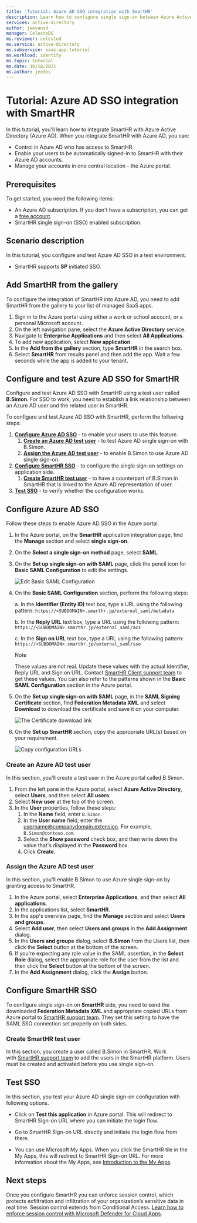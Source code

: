 ```yaml
---
title: 'Tutorial: Azure AD SSO integration with SmartHR'
description: Learn how to configure single sign-on between Azure Active Directory and SmartHR.
services: active-directory
author: jeevansd
manager: CelesteDG
ms.reviewer: celested
ms.service: active-directory
ms.subservice: saas-app-tutorial
ms.workload: identity
ms.topic: tutorial
ms.date: 10/18/2021
ms.author: jeedes
---
```


# Tutorial: Azure AD SSO integration with SmartHR

In this tutorial, you'll learn how to integrate SmartHR with Azure Active Directory (Azure AD). When you integrate SmartHR with Azure AD, you can:

* Control in Azure AD who has access to SmartHR.
* Enable your users to be automatically signed-in to SmartHR with their Azure AD accounts.
* Manage your accounts in one central location - the Azure portal.

## Prerequisites

To get started, you need the following items:

* An Azure AD subscription. If you don't have a subscription, you can get a [free account](https://azure.microsoft.com/free/).
* SmartHR single sign-on (SSO) enabled subscription.

## Scenario description

In this tutorial, you configure and test Azure AD SSO in a test environment.

* SmartHR supports **SP** initiated SSO.

## Add SmartHR from the gallery

To configure the integration of SmartHR into Azure AD, you need to add SmartHR from the gallery to your list of managed SaaS apps.

1. Sign in to the Azure portal using either a work or school account, or a personal Microsoft account.
1. On the left navigation pane, select the **Azure Active Directory** service.
1. Navigate to **Enterprise Applications** and then select **All Applications**.
1. To add new application, select **New application**.
1. In the **Add from the gallery** section, type **SmartHR** in the search box.
1. Select **SmartHR** from results panel and then add the app. Wait a few seconds while the app is added to your tenant.

## Configure and test Azure AD SSO for SmartHR

Configure and test Azure AD SSO with SmartHR using a test user called **B.Simon**. For SSO to work, you need to establish a link relationship between an Azure AD user and the related user in SmartHR.

To configure and test Azure AD SSO with SmartHR, perform the following steps:

1. **[Configure Azure AD SSO](#configure-azure-ad-sso)** - to enable your users to use this feature.
    1. **[Create an Azure AD test user](#create-an-azure-ad-test-user)** - to test Azure AD single sign-on with B.Simon.
    1. **[Assign the Azure AD test user](#assign-the-azure-ad-test-user)** - to enable B.Simon to use Azure AD single sign-on.
1. **[Configure SmartHR SSO](#configure-smarthr-sso)** - to configure the single sign-on settings on application side.
    1. **[Create SmartHR test user](#create-smarthr-test-user)** - to have a counterpart of B.Simon in SmartHR that is linked to the Azure AD representation of user.
1. **[Test SSO](#test-sso)** - to verify whether the configuration works.

## Configure Azure AD SSO

Follow these steps to enable Azure AD SSO in the Azure portal.

1. In the Azure portal, on the **SmartHR** application integration page, find the **Manage** section and select **single sign-on**.
1. On the **Select a single sign-on method** page, select **SAML**.
1. On the **Set up single sign-on with SAML** page, click the pencil icon for **Basic SAML Configuration** to edit the settings.

   ![Edit Basic SAML Configuration](common/edit-urls.png)

1. On the **Basic SAML Configuration** section, perform the following steps:

    a. In the **Identifier (Entity ID)** text box, type a URL using the following pattern:
    `https://<SUBDOMAIN>.smarthr.jp/external_saml/metadata`

	b. In the **Reply URL** text box, type a URL using the following pattern:
    `https://<SUBDOMAIN>.smarthr.jp/external_saml/acs`
    
	c. In the **Sign on URL** text box, type a URL using the following pattern:
    `https://<SUBDOMAIN>.smarthr.jp/external_saml/sso`

	> [!NOTE]
	> These values are not real. Update these values with the actual Identifier, Reply URL and Sign on URL. Contact [SmartHR Client support team](mailto:info@smarthr.jp) to get these values. You can also refer to the patterns shown in the **Basic SAML Configuration** section in the Azure portal.

1. On the **Set up single sign-on with SAML** page, in the **SAML Signing Certificate** section,  find **Federation Metadata XML** and select **Download** to download the certificate and save it on your computer.

	![The Certificate download link](common/metadataxml.png)

1. On the **Set up SmartHR** section, copy the appropriate URL(s) based on your requirement.

	![Copy configuration URLs](common/copy-configuration-urls.png)

### Create an Azure AD test user

In this section, you'll create a test user in the Azure portal called B.Simon.

1. From the left pane in the Azure portal, select **Azure Active Directory**, select **Users**, and then select **All users**.
1. Select **New user** at the top of the screen.
1. In the **User** properties, follow these steps:
   1. In the **Name** field, enter `B.Simon`.  
   1. In the **User name** field, enter the username@companydomain.extension. For example, `B.Simon@contoso.com`.
   1. Select the **Show password** check box, and then write down the value that's displayed in the **Password** box.
   1. Click **Create**.

### Assign the Azure AD test user

In this section, you'll enable B.Simon to use Azure single sign-on by granting access to SmartHR.

1. In the Azure portal, select **Enterprise Applications**, and then select **All applications**.
1. In the applications list, select **SmartHR**.
1. In the app's overview page, find the **Manage** section and select **Users and groups**.
1. Select **Add user**, then select **Users and groups** in the **Add Assignment** dialog.
1. In the **Users and groups** dialog, select **B.Simon** from the Users list, then click the **Select** button at the bottom of the screen.
1. If you're expecting any role value in the SAML assertion, in the **Select Role** dialog, select the appropriate role for the user from the list and then click the **Select** button at the bottom of the screen.
1. In the **Add Assignment** dialog, click the **Assign** button.

## Configure SmartHR SSO

To configure single sign-on on **SmartHR** side, you need to send the downloaded **Federation Metadata XML** and appropriate copied URLs from Azure portal to [SmartHR support team](mailto:info@smarthr.jp). They set this setting to have the SAML SSO connection set properly on both sides.

### Create SmartHR test user

In this section, you create a user called B.Simon in SmartHR. Work with [SmartHR support team](mailto:info@smarthr.jp) to add the users in the SmartHR platform. Users must be created and activated before you use single sign-on.

## Test SSO 

In this section, you test your Azure AD single sign-on configuration with following options. 

* Click on **Test this application** in Azure portal. This will redirect to SmartHR Sign-on URL where you can initiate the login flow. 

* Go to SmartHR Sign-on URL directly and initiate the login flow from there.

* You can use Microsoft My Apps. When you click the SmartHR tile in the My Apps, this will redirect to SmartHR Sign-on URL. For more information about the My Apps, see [Introduction to the My Apps](../user-help/my-apps-portal-end-user-access.md).

## Next steps

Once you configure SmartHR you can enforce session control, which protects exfiltration and infiltration of your organization’s sensitive data in real time. Session control extends from Conditional Access. [Learn how to enforce session control with Microsoft Defender for Cloud Apps](/cloud-app-security/proxy-deployment-aad).
